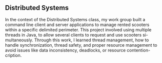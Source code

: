 ## Distributed Systems
In the context of the Distributed Systems class, my work group built a command line client and server applications to manage rented scooters within a specific delimited perimeter. This project involved using multiple threads in Java, to allow several clients to request and use scooters si- multaneously. Through this work, I learned thread management, how to handle synchronization, thread safety, and proper resource management to avoid issues like data inconsistency, deadlocks, or resource contention- cription.
